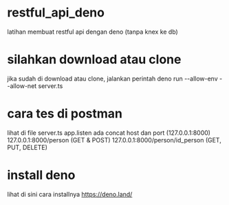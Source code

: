# restful_api_deno
 latihan membuat restful api dengan deno (tanpa knex ke db)
 
# silahkan download atau clone
 jika sudah di download atau clone, jalankan perintah deno run --allow-env --allow-net server.ts
 
# cara tes di postman
 lihat di file server.ts app.listen ada concat host dan port (127.0.0.1:8000)
 127.0.0.1:8000/person (GET & POST)
 127.0.0.1:8000/person/id_person (GET, PUT, DELETE)

# install deno
 lihat di sini cara installnya https://deno.land/
